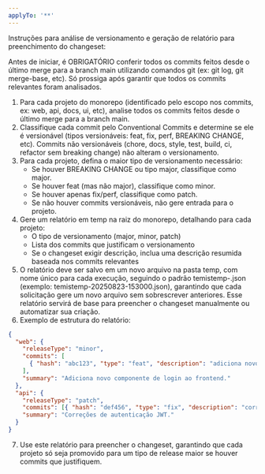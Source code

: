 ```yaml
---
applyTo: '**'
---
```



Instruções para análise de versionamento e geração de relatório para preenchimento do changeset:

Antes de iniciar, é OBRIGATÓRIO conferir todos os commits feitos desde o último merge para a branch main utilizando comandos git (ex: git log, git merge-base, etc). Só prossiga após garantir que todos os commits relevantes foram analisados.

1. Para cada projeto do monorepo (identificado pelo escopo nos commits, ex: web, api, docs, ui, etc), analise todos os commits feitos desde o último merge para a branch main.
2. Classifique cada commit pelo Conventional Commits e determine se ele é versionável (tipos versionáveis: feat, fix, perf, BREAKING CHANGE, etc). Commits não versionáveis (chore, docs, style, test, build, ci, refactor sem breaking change) não alteram o versionamento.
3. Para cada projeto, defina o maior tipo de versionamento necessário:
   - Se houver BREAKING CHANGE ou tipo major, classifique como major.
   - Se houver feat (mas não major), classifique como minor.
   - Se houver apenas fix/perf, classifique como patch.
   - Se não houver commits versionáveis, não gere entrada para o projeto.
4. Gere um relatório em temp na raiz do monorepo, detalhando para cada projeto:
   - O tipo de versionamento (major, minor, patch)
   - Lista dos commits que justificam o versionamento
   - Se o changeset exigir descrição, inclua uma descrição resumida baseada nos commits relevantes
5. O relatório deve ser salvo em um novo arquivo na pasta temp, com nome único para cada execução, seguindo o padrão temistemp-<timestamp>.json (exemplo: temistemp-20250823-153000.json), garantindo que cada solicitação gere um novo arquivo sem sobrescrever anteriores. Esse relatório servirá de base para preencher o changeset manualmente ou automatizar sua criação.
6. Exemplo de estrutura do relatório:

```json
{
  "web": {
    "releaseType": "minor",
    "commits": [
      { "hash": "abc123", "type": "feat", "description": "adiciona novo componente de login" }
    ],
    "summary": "Adiciona novo componente de login ao frontend."
  },
  "api": {
    "releaseType": "patch",
    "commits": [{ "hash": "def456", "type": "fix", "description": "corrige autenticação JWT" }],
    "summary": "Correções de autenticação JWT."
  }
}
```

7. Use este relatório para preencher o changeset, garantindo que cada projeto só seja promovido para um tipo de release maior se houver commits que justifiquem.
